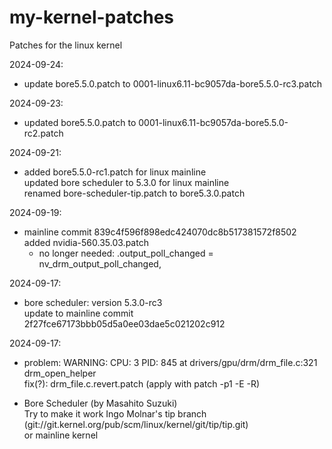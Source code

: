 # my-kernel-patches
Patches for the linux kernel

2024-09-24:
- update bore5.5.0.patch to 0001-linux6.11-bc9057da-bore5.5.0-rc3.patch

2024-09-23:
- updated bore5.5.0.patch to 0001-linux6.11-bc9057da-bore5.5.0-rc2.patch

2024-09-21:
- added bore5.5.0-rc1.patch for linux mainline  
  updated bore scheduler to 5.3.0 for linux mainline  
  renamed bore-scheduler-tip.patch to bore5.3.0.patch

2024-09-19:
- mainline commit 839c4f596f898edc424070dc8b517381572f8502  
  added nvidia-560.35.03.patch  
  - no longer needed: .output_poll_changed = nv_drm_output_poll_changed,

2024-09-17:
- bore scheduler: version 5.3.0-rc3  
  update to mainline commit 2f27fce67173bbb05d5a0ee03dae5c021202c912

2024-09-17:
- problem: WARNING: CPU: 3 PID: 845 at drivers/gpu/drm/drm_file.c:321 drm_open_helper  
  fix(?): drm_file.c.revert.patch (apply with patch -p1 -E -R)

- Bore Scheduler (by Masahito Suzuki)  
Try to make it work Ingo Molnar's tip branch (git://git.kernel.org/pub/scm/linux/kernel/git/tip/tip.git)  
or mainline kernel

